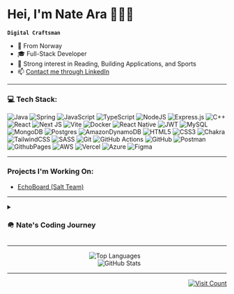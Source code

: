 # Hei, I'm Nate Ara 🧑🏽‍💻

**`Digital Craftsman`**

- 📍 From Norway
- 🎓 Full-Stack Developer
- 🐺 Strong interest in Reading, Building Applications, and Sports
- 📫 [Contact me through LinkedIn](https://www.linkedin.com/in/nate-tklay-arafayne-20898925a)

---

### 💻 Tech Stack:
![Java](https://img.shields.io/badge/java-%23ED8B00.svg?style=flat&logo=openjdk&logoColor=white)
![Spring](https://img.shields.io/badge/spring-%236DB33F.svg?style=flat&logo=spring&logoColor=white) 
![JavaScript](https://img.shields.io/badge/javascript-%23323330.svg?style=flat&logo=javascript&logoColor=%23F7DF1E)
![TypeScript](https://img.shields.io/badge/typescript-%23007ACC.svg?style=flat&logo=typescript&logoColor=white)
![NodeJS](https://img.shields.io/badge/node.js-6DA55F?style=flat&logo=node.js&logoColor=white)
![Express.js](https://img.shields.io/badge/express.js-%23404d59.svg?style=flat&logo=express&logoColor=%2361DAFB)
![C++](https://img.shields.io/badge/c++-%2300599C.svg?style=flat&logo=c%2B%2B&logoColor=white)
![React](https://img.shields.io/badge/react-%2320232a.svg?style=flat&logo=react&logoColor=%2361DAFB) 
![Next JS](https://img.shields.io/badge/Next-black?style=flat&logo=next.js&logoColor=white)
![Vite](https://img.shields.io/badge/vite-%23646CFF.svg?style=flat&logo=vite&logoColor=white) 
![Docker](https://img.shields.io/badge/docker-%230db7ed.svg?style=flat&logo=docker&logoColor=white)
![React Native](https://img.shields.io/badge/react_native-%2320232a.svg?style=flat&logo=react&logoColor=%2361DAFB)
![JWT](https://img.shields.io/badge/JWT-black?style=flat&logo=JSON%20web%20tokens) 
![MySQL](https://img.shields.io/badge/mysql-4479A1.svg?style=flat&logo=mysql&logoColor=white)
![MongoDB](https://img.shields.io/badge/MongoDB-%234ea94b.svg?style=flat&logo=mongodb&logoColor=white)
![Postgres](https://img.shields.io/badge/postgres-%23316192.svg?style=flat&logo=postgresql&logoColor=white)
![AmazonDynamoDB](https://img.shields.io/badge/Amazon%20DynamoDB-4053D6?style=flat&logo=Amazon%20DynamoDB&logoColor=white) 
![HTML5](https://img.shields.io/badge/html5-%23E34F26.svg?style=flat&logo=html5&logoColor=white)
![CSS3](https://img.shields.io/badge/css3-%231572B6.svg?style=flat&logo=css3&logoColor=white)
![Chakra](https://img.shields.io/badge/chakra-%234ED1C5.svg?style=flat&logo=chakraui&logoColor=white) 
![TailwindCSS](https://img.shields.io/badge/tailwindcss-%2338B2AC.svg?style=flat&logo=tailwind-css&logoColor=white) 
![SASS](https://img.shields.io/badge/SASS-hotpink.svg?style=flat&logo=SASS&logoColor=white)
![Git](https://img.shields.io/badge/git-%23F05033.svg?style=flat&logo=git&logoColor=white)
![GitHub Actions](https://img.shields.io/badge/github%20actions-%232671E5.svg?style=flat&logo=githubactions&logoColor=white) 
![GitHub](https://img.shields.io/badge/github-%23121011.svg?style=flat&logo=github&logoColor=white)
![Postman](https://img.shields.io/badge/Postman-FF6C37?style=flat&logo=postman&logoColor=white)
![GithubPages](https://img.shields.io/badge/github%20pages-121013?style=flat&logo=github&logoColor=white) 
![AWS](https://img.shields.io/badge/AWS-%23FF9900.svg?style=flat&logo=amazon-aws&logoColor=white)
![Vercel](https://img.shields.io/badge/vercel-%23000000.svg?style=flat&logo=vercel&logoColor=white)
![Azure](https://img.shields.io/badge/azure-%230072C6.svg?style=flat&logo=microsoftazure&logoColor=white)
![Figma](https://img.shields.io/badge/figma-%23F24E1E.svg?style=flat&logo=figma&logoColor=white) 

---

### Projects I'm Working On:
- [EchoBoard (Salt Team)](https://github.com/Nameless-Devs/echoboard)

---

<details>
 <summary>
  <h3>🪖 Nate's Coding Journey</h3>
 </summary>
   As a Full-Stack Developer, I thrive on solving complex problems and continuously embracing new knowledge. My journey began in the military, where I developed discipline and resilience. However, my passion for technology and coding eventually led me to transition into Full-Stack Development. Today, I harness the discipline from my military background and my insatiable curiosity to conquer daily coding challenges. This unique blend of experiences fuels my excitement and drive in the ever-evolving tech landscape.
</details>

---

<div align="center">
 <img src="https://github-readme-stats.vercel.app/api/top-langs/?username=NateAra&theme=dark&hide_border=true&include_all_commits=false&count_private=true&layout=compact" alt="Top Languages" style="margin-right: 10px;"/>
 <br/>
 <img src="https://github-readme-stats.vercel.app/api?username=NateAra&theme=dark&hide_border=true&include_all_commits=false&count_private=true" alt="GitHub Stats" style="margin-left: 10px;"/>
</div>

---

<div align="right">
  <a href="https://visitcount.itsvg.in">
    <img src="https://visitcount.itsvg.in/api?id=NateAra&icon=0&color=12" alt="Visit Count"/>
  </a>
</div>
